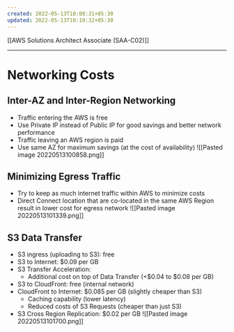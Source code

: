 ```yaml
---
created: 2022-05-13T10:08:31+05:30
updated: 2022-05-13T10:19:32+05:30
---
```

[[AWS Solutions Architect Associate (SAA-C02)]]

---
# Networking Costs

## Inter-AZ and Inter-Region Networking
- Traffic entering the AWS is free
- Use Private IP instead of Public IP for good savings and better network performance
- Traffic leaving an AWS region is paid
- Use same AZ for maximum savings (at the cost of availability)
![[Pasted image 20220513100858.png]]

## Minimizing Egress Traffic
- Try to keep as much internet traffic within AWS to minimize costs
- Direct Connect location that are co-located in the same AWS Region result in lower cost for egress network
![[Pasted image 20220513101339.png]]

## S3 Data Transfer
-   S3 ingress (uploading to S3): free
-   S3 to Internet: $0.09 per GB
-   S3 Transfer Acceleration:
    -   Additional cost on top of Data Transfer (+$0.04 to $0.08 per GB)
-   S3 to CloudFront: free (internal network)
-   CloudFront to Internet: $0.085 per GB (slightly cheaper than S3)
    -   Caching capability (lower latency)
    -   Reduced costs of S3 Requests (cheaper than just S3)
-   S3 Cross Region Replication: $0.02 per GB
![[Pasted image 20220513101700.png]]